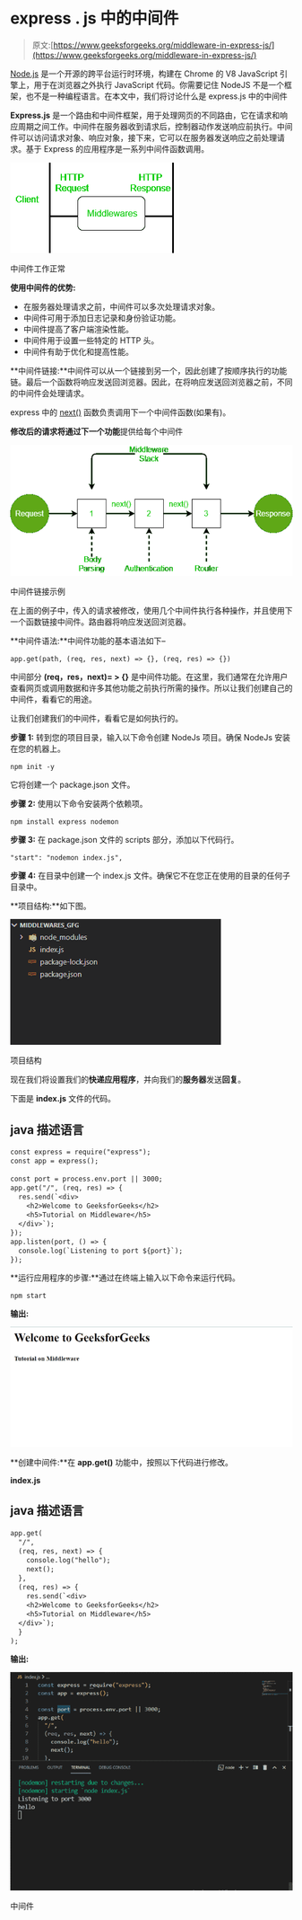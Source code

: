 # express . js 中的中间件

> 原文:[https://www.geeksforgeeks.org/middleware-in-express-js/](https://www.geeksforgeeks.org/middleware-in-express-js/)

[Node.js](https://www.geeksforgeeks.org/nodejs-tutorials/) 是一个开源的跨平台运行时环境，构建在 Chrome 的 V8 JavaScript 引擎上，用于在浏览器之外执行 JavaScript 代码。你需要记住 NodeJS 不是一个框架，也不是一种编程语言。在本文中，我们将讨论什么是 express.js 中的中间件

**Express.js** 是一个路由和中间件框架，用于处理网页的不同路由，它在请求和响应周期之间工作。中间件在服务器收到请求后，控制器动作发送响应前执行。中间件可以访问请求对象、响应对象，接下来，它可以在服务器发送响应之前处理请求。基于 Express 的应用程序是一系列中间件函数调用。

![](img/b9a68678d7ff4af80591c089a1bd99b7.png)

中间件工作正常

**使用中间件的优势:**

*   在服务器处理请求之前，中间件可以多次处理请求对象。
*   中间件可用于添加日志记录和身份验证功能。
*   中间件提高了客户端渲染性能。
*   中间件用于设置一些特定的 HTTP 头。
*   中间件有助于优化和提高性能。

**中间件链接:**中间件可以从一个链接到另一个，因此创建了按顺序执行的功能链。最后一个函数将响应发送回浏览器。因此，在将响应发送回浏览器之前，不同的中间件会处理请求。

express 中的 [next()](https://www.geeksforgeeks.org/what-is-the-use-of-next-function-in-express-js/) 函数负责调用下一个中间件函数(如果有)。

**修改后的请求将通过下一个功能**提供给每个中间件

![](img/47624a14436503c06013b8d927a5ae57.png)

中间件链接示例

在上面的例子中，传入的请求被修改，使用几个中间件执行各种操作，并且使用下一个函数链接中间件。路由器将响应发送回浏览器。

**中间件语法:**中间件功能的基本语法如下–

```
app.get(path, (req, res, next) => {}, (req, res) => {})
```

中间部分 **(req，res，next)= > {}** 是中间件功能。在这里，我们通常在允许用户查看网页或调用数据和许多其他功能之前执行所需的操作。所以让我们创建自己的中间件，看看它的用途。

让我们创建我们的中间件，看看它是如何执行的。

**步骤 1:** 转到您的项目目录，输入以下命令创建 NodeJs 项目。确保 NodeJs 安装在您的机器上。

```
npm init -y
```

它将创建一个 package.json 文件。

**步骤 2:** 使用以下命令安装两个依赖项。

```
npm install express nodemon
```

**步骤 3:** 在 package.json 文件的 scripts 部分，添加以下代码行。

```
"start": "nodemon index.js", 
```

**步骤 4:** 在目录中创建一个 index.js 文件。确保它不在您正在使用的目录的任何子目录中。

**项目结构:**如下图。

![](img/b0d5312e2d302b8639e1271a28fc5305.png)

项目结构

现在我们将设置我们的**快递应用程序**，并向我们的**服务器**发送**回复**。

下面是 **index.js** 文件的代码。

## java 描述语言

```
const express = require("express");
const app = express();

const port = process.env.port || 3000;
app.get("/", (req, res) => {
  res.send(`<div>
    <h2>Welcome to GeeksforGeeks</h2>
    <h5>Tutorial on Middleware</h5>
  </div>`);
});
app.listen(port, () => {
  console.log(`Listening to port ${port}`);
});
```

**运行应用程序的步骤:**通过在终端上输入以下命令来运行代码。

```
npm start
```

**输出:**

![](img/91699511e0264f293ae2670fe2a08e1b.png)

**创建中间件:**在 **app.get()** 功能中，按照以下代码进行修改。

**index.js**

## java 描述语言

```
app.get(
  "/",
  (req, res, next) => {
    console.log("hello");
    next();
  },
  (req, res) => {
    res.send(`<div>
    <h2>Welcome to GeeksforGeeks</h2>
    <h5>Tutorial on Middleware</h5>
  </div>`);
  }
);
```

**输出:**

![](img/18104f8b8b416d82e58ceb7478d36cda.png)

中间件
